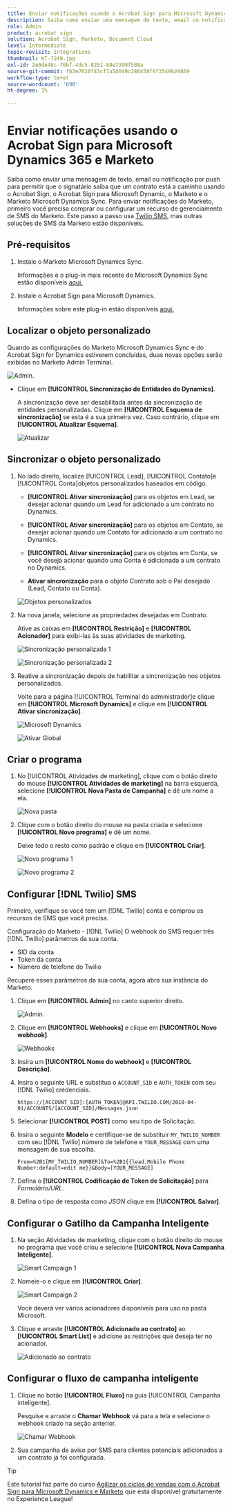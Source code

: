 ```yaml
---
title: Enviar notificações usando o Acrobat Sign para Microsoft Dynamics 365 e Marketo
description: Saiba como enviar uma mensagem de texto, email ou notificação por push para permitir que o signatário saiba que um contrato está a caminho
role: Admin
product: acrobat sign
solution: Acrobat Sign, Marketo, Document Cloud
level: Intermediate
topic-revisit: Integrations
thumbnail: KT-7249.jpg
exl-id: 2e0de48c-70bf-4dc5-8251-88e7399f588a
source-git-commit: f63e7630f43cf7a5d049c286458f9f3549b29869
workflow-type: tm+mt
source-wordcount: '690'
ht-degree: 1%

---
```


# Enviar notificações usando o Acrobat Sign para Microsoft Dynamics 365 e Marketo

Saiba como enviar uma mensagem de texto, email ou notificação por push para permitir que o signatário saiba que um contrato está a caminho usando o Acrobat Sign, o Acrobat Sign para Microsoft Dynamic, o Marketo e o Marketo Microsoft Dynamics Sync. Para enviar notificações do Marketo, primeiro você precisa comprar ou configurar um recurso de gerenciamento de SMS do Marketo. Este passo a passo usa [Twilio SMS](https://launchpoint.marketo.com/twilio/twilio-sms-for-marketo/), mas outras soluções de SMS da Marketo estão disponíveis.

## Pré-requisitos

1. Instale o Marketo Microsoft Dynamics Sync.

   Informações e o plug-in mais recente do Microsoft Dynamics Sync estão disponíveis [aqui.](https://experienceleague.adobe.com/docs/marketo/using/product-docs/crm-sync/microsoft-dynamics/marketo-plugin-releases-for-microsoft-dynamics.html)

1. Instale o Acrobat Sign para Microsoft Dynamics.

   Informações sobre este plug-in estão disponíveis [aqui.](https://helpx.adobe.com/ca/sign/using/microsoft-dynamics-integration-installation-guide.html)

## Localizar o objeto personalizado

Quando as configurações do Marketo Microsoft Dynamics Sync e do Acrobat Sign for Dynamics estiverem concluídas, duas novas opções serão exibidas no Marketo Admin Terminal.

![Admin.](assets/adminTerminal.png)

* Clique em **[!UICONTROL Sincronização de Entidades do Dynamics]**.

   A sincronização deve ser desabilitada antes da sincronização de entidades personalizadas. Clique em **[!UICONTROL Esquema de sincronização]** se esta é a sua primeira vez. Caso contrário, clique em **[!UICONTROL Atualizar Esquema]**.

   ![Atualizar](assets/refreshSchema.png)

## Sincronizar o objeto personalizado

1. No lado direito, localize [!UICONTROL Lead], [!UICONTROL Contato]e [!UICONTROL Conta]objetos personalizados baseados em código.

   * **[!UICONTROL Ativar sincronização]** para os objetos em Lead, se desejar acionar quando um Lead for adicionado a um contrato no Dynamics.

   * **[!UICONTROL Ativar sincronização]** para os objetos em Contato, se desejar acionar quando um Contato for adicionado a um contrato no Dynamics.

   * **[!UICONTROL Ativar sincronização]** para os objetos em Conta, se você deseja acionar quando uma Conta é adicionada a um contrato no Dynamics.

   * **Ativar sincronização** para o objeto Contrato sob o Pai desejado (Lead, Contato ou Conta).

   ![Objetos personalizados](assets/enableSyncDynamics.png)

1. Na nova janela, selecione as propriedades desejadas em Contrato.

   Ative as caixas em **[!UICONTROL Restrição]** e **[!UICONTROL Acionador]** para exibi-las às suas atividades de marketing.

   ![Sincronização personalizada 1](assets/entitySync1.png)

   ![Sincronização personalizada 2](assets/entitySync2.png)

1. Reative a sincronização depois de habilitar a sincronização nos objetos personalizados.

   Volte para a página [!UICONTROL Terminal do administrador]e clique em **[!UICONTROL Microsoft Dynamics]** e clique em **[!UICONTROL Ativar sincronização]**.

   ![Microsoft Dynamics](assets/microsoftDynamics.png)

   ![Ativar Global](assets/enableGlobalDynamics.png)

## Criar o programa

1. No [!UICONTROL Atividades de marketing], clique com o botão direito do mouse **[!UICONTROL Atividades de marketing]** na barra esquerda, selecione **[!UICONTROL Nova Pasta de Campanha]** e dê um nome a ela.

   ![Nova pasta](assets/newFolder.png)

1. Clique com o botão direito do mouse na pasta criada e selecione **[!UICONTROL Novo programa]** e dê um nome.

   Deixe todo o resto como padrão e clique em **[!UICONTROL Criar]**.

   ![Novo programa 1](assets/newProgram1.png)

   ![Novo programa 2](assets/newProgram2.png)

## Configurar [!DNL Twilio] SMS

Primeiro, verifique se você tem um [!DNL Twilio] conta e comprou os recursos de SMS que você precisa.

Configuração do Marketo - [!DNL Twilio] O webhook do SMS requer três [!DNL Twilio] parâmetros da sua conta.

* SID da conta
* Token da conta
* Número de telefone do Twilio

Recupere esses parâmetros da sua conta, agora abra sua instância do Marketo.

1. Clique em **[!UICONTROL Admin]** no canto superior direito.

   ![Admin.](assets/adminTab.png)

1. Clique em **[!UICONTROL Webhooks]** e clique em **[!UICONTROL Novo webhook]**.

   ![Webhooks](assets/webhooks.png)

1. Insira um **[!UICONTROL Nome do webhook]** e **[!UICONTROL Descrição]**.

1. Insira o seguinte URL e substitua o `ACCOUNT_SID` e `AUTH_TOKEN` com seu [!DNL Twilio] credenciais.

   ```
   https://[ACCOUNT_SID]:[AUTH_TOKEN]@API.TWILIO.COM/2010-04-01/ACCOUNTS/[ACCOUNT_SID]/Messages.json
   ```

1. Selecionar **[!UICONTROL POST]** como seu tipo de Solicitação.

1. Insira o seguinte **Modelo** e certifique-se de substituir `MY_TWILIO_NUMBER` com seu [!DNL Twilio] número de telefone e `YOUR_MESSAGE` com uma mensagem de sua escolha.

   ```
   From=%2B1[MY_TWILIO_NUMBER]&To=%2B1{{lead.Mobile Phone Number:default=edit me}}&Body=[YOUR_MESSAGE]
   ```

1. Defina o **[!UICONTROL Codificação de Token de Solicitação]** para *Formulário/URL*.

1. Defina o tipo de resposta como *JSON* clique em **[!UICONTROL Salvar]**.

## Configurar o Gatilho da Campanha Inteligente

1. Na seção Atividades de marketing, clique com o botão direito do mouse no programa que você criou e selecione **[!UICONTROL Nova Campanha Inteligente]**.

   ![Smart Campaign 1](assets/smartCampaign1.png)

1. Nomeie-o e clique em **[!UICONTROL Criar]**.

   ![Smart Campaign 2](assets/smartCampaign3.png)

   Você deverá ver vários acionadores disponíveis para uso na pasta Microsoft.

1. Clique e arraste **[!UICONTROL Adicionado ao contrato]** ao **[!UICONTROL Smart List]** e adicione as restrições que deseja ter no acionador.

   ![Adicionado ao contrato](assets/addedToAgreementDynamics.png)

## Configurar o fluxo de campanha inteligente

1. Clique no botão **[!UICONTROL Fluxo]** na guia [!UICONTROL Campanha inteligente].

   Pesquise e arraste o **Chamar Webhook** vá para a tela e selecione o webhook criado na seção anterior.

   ![Chamar Webhook](assets/callWebhook.png)

1. Sua campanha de aviso por SMS para clientes potenciais adicionados a um contrato já foi configurada.
>[!TIP]
>
>Este tutorial faz parte do curso [Agilizar os ciclos de vendas com o Acrobat Sign para Microsoft Dynamics e Marketo](https://experienceleague.adobe.com/?recommended=Sign-U-1-2021.1) que está disponível gratuitamente no Experience League!